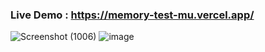 ### Live Demo : https://memory-test-mu.vercel.app/
![Screenshot (1006)](https://github.com/user-attachments/assets/a98984ae-91f4-4b94-9995-bf1a8657a110)
![image](https://github.com/user-attachments/assets/a71e63b4-300f-4dea-b177-7e0340e2bc33)
